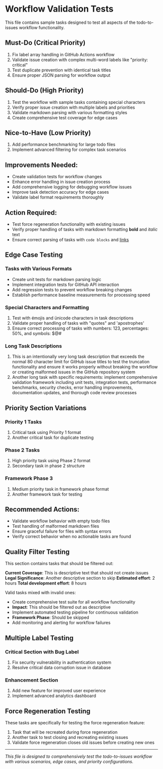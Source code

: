 # Workflow Validation Tests

This file contains sample tasks designed to test all aspects of the todo-to-issues workflow functionality.

## Must-Do (Critical Priority)

1. Fix label array handling in GitHub Actions workflow
2. Validate issue creation with complex multi-word labels like "priority: critical"
3. Test duplicate prevention with identical task titles
4. Ensure proper JSON parsing for workflow output

## Should-Do (High Priority)

1. Test the workflow with sample tasks containing special characters
2. Verify proper issue creation with multiple labels and priorities
3. Validate markdown parsing with various formatting styles
4. Create comprehensive test coverage for edge cases

## Nice-to-Have (Low Priority)

1. Add performance benchmarking for large todo files
2. Implement advanced filtering for complex task scenarios

## Improvements Needed:
- Create validation tests for workflow changes
- Enhance error handling in issue creation process 
- Add comprehensive logging for debugging workflow issues
- Improve task detection accuracy for edge cases
- Validate label format requirements thoroughly

## **Action Required**:
- Test force regeneration functionality with existing issues
- Verify proper handling of tasks with markdown formatting **bold** and *italic* text
- Ensure correct parsing of tasks with `code blocks` and [links](http://example.com)

## Edge Case Testing

### Tasks with Various Formats

- Create unit tests for markdown parsing logic
- Implement integration tests for GitHub API interaction
- Add regression tests to prevent workflow breaking changes
- Establish performance baseline measurements for processing speed

### Special Characters and Formatting

1. Test with émojis and ünicode characters in task descriptions
2. Validate proper handling of tasks with "quotes" and 'apostrophes'
3. Ensure correct processing of tasks with numbers: 123, percentages: 50%, and symbols: $@#

### Long Task Descriptions

1. This is an intentionally very long task description that exceeds the normal 80 character limit for GitHub issue titles to test the truncation functionality and ensure it works properly without breaking the workflow or creating malformed issues in the GitHub repository system
2. Another long task with specific requirements: implement comprehensive validation framework including unit tests, integration tests, performance benchmarks, security checks, error handling improvements, documentation updates, and thorough code review processes

## Priority Section Variations

### Priority 1 Tasks
1. Critical task using Priority 1 format
2. Another critical task for duplicate testing

### Phase 2 Tasks  
1. High priority task using Phase 2 format
2. Secondary task in phase 2 structure

### Framework Phase 3
1. Medium priority task in framework phase format
2. Another framework task for testing

## **Recommended Actions**:
- Validate workflow behavior with empty todo files
- Test handling of malformed markdown files
- Ensure graceful failure for files with syntax errors
- Verify correct behavior when no actionable tasks are found

## Quality Filter Testing

This section contains tasks that should be filtered out:

**Current Coverage**: This is descriptive text that should not create issues
**Legal Significance**: Another descriptive section to skip
**Estimated effort**: 2 hours
**Total development effort**: 8 hours

Valid tasks mixed with invalid ones:
- Create comprehensive test suite for all workflow functionality
- **Impact**: This should be filtered out as descriptive
- Implement automated testing pipeline for continuous validation
- **Framework Phase**: Should be skipped
- Add monitoring and alerting for workflow failures

## Multiple Label Testing

### Critical Section with Bug Label
1. Fix security vulnerability in authentication system
2. Resolve critical data corruption issue in database

### Enhancement Section  
1. Add new feature for improved user experience
2. Implement advanced analytics dashboard

## Force Regeneration Testing

These tasks are specifically for testing the force regeneration feature:

1. Task that will be recreated during force regeneration
2. Another task to test closing and recreating existing issues
3. Validate force regeneration closes old issues before creating new ones

---

*This file is designed to comprehensively test the todo-to-issues workflow with various scenarios, edge cases, and priority configurations.*